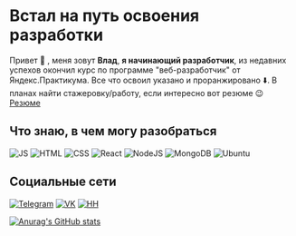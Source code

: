 # Встал на путь освоения разработки

Привет 👋 , меня зовут **Влад**, **я начинающий разработчик**, из недавних успехов окончил курс по программе "веб-разработчик" от Яндекс.Практикума. Все что освоил указано и проранжировано ⬇️. В планах найти стажеровку/работу, если интересно вот резюме 😉 [Резюме](https://bird-breadfruit-4c4.notion.site/bb5519afe7f544b2a0a45b6c57a30693?pvs=4)

## Что знаю, в чем могу разобраться
![JS](https://img.shields.io/badge/JavaScript-grey?style=flat-sqare&logo=javascript)
![HTML](https://img.shields.io/badge/HTML-grey?style=flat-sqare&logo=html5)
![CSS](https://img.shields.io/badge/CSS3-grey?style=flat-sqare&logo=css3)
![React](https://img.shields.io/badge/React-grey?style=flat-sqare&logo=react)
![NodeJS](https://img.shields.io/badge/Node.js-grey?style=flat-sqare&logo=node.js)
![MongoDB](https://img.shields.io/badge/MongoDB-grey?style=flat-sqare&logo=mongodb)
![Ubuntu](https://img.shields.io/badge/Ubuntu-grey?style=flat-sqare&logo=ubuntu)

## Социальные сети
[![Telegram](https://img.shields.io/badge/Telegram-grey?style=flat-sqare&logo=telegram)](https://t.me/Silentisback)
[![VK](https://img.shields.io/badge/ВКонтакте-grey?style=flat-sqare&logo=vk)](https://vk.com/vladislavserdy)
[![HH](https://img.shields.io/badge/Notion-grey?style=flat-sqare&logo=notion)](https://www.notion.so/bb5519afe7f544b2a0a45b6c57a30693)

[![Anurag's GitHub stats](https://github-readme-stats.vercel.app/api?username=VladislavSerduykov)](https://github.com/anuraghazra/github-readme-stats)

